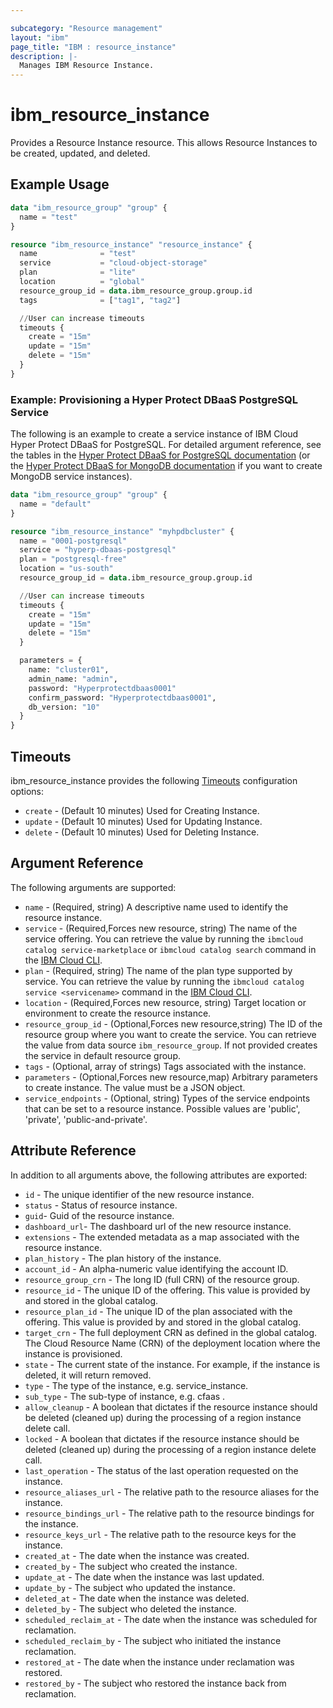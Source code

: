 ```yaml
---

subcategory: "Resource management"
layout: "ibm"
page_title: "IBM : resource_instance"
description: |-
  Manages IBM Resource Instance.
---
```


# ibm\_resource_instance

Provides a Resource Instance resource. This allows Resource Instances to be created, updated, and deleted.

## Example Usage

```terraform
data "ibm_resource_group" "group" {
  name = "test"
}

resource "ibm_resource_instance" "resource_instance" {
  name              = "test"
  service           = "cloud-object-storage"
  plan              = "lite"
  location          = "global"
  resource_group_id = data.ibm_resource_group.group.id
  tags              = ["tag1", "tag2"]

  //User can increase timeouts
  timeouts {
    create = "15m"
    update = "15m"
    delete = "15m"
  }
}
```
### Example: Provisioning a Hyper Protect DBaaS PostgreSQL Service

The following is an example to create a service instance of IBM Cloud Hyper Protect DBaaS for PostgreSQL. For detailed argument reference, see the tables in the [Hyper Protect DBaaS for PostgreSQL documentation](/docs/hyper-protect-dbaas-for-postgresql?topic=hyper-protect-dbaas-for-postgresql-create-service#cli-create-service) (or the [Hyper Protect DBaaS for MongoDB documentation](/docs/hyper-protect-dbaas-for-mongodb?topic=hyper-protect-dbaas-for-monbgodb-create-service#cli-create-service) if you want to create MongoDB service instances).

```terraform
data "ibm_resource_group" "group" {
  name = "default"
}

resource "ibm_resource_instance" "myhpdbcluster" {
  name = "0001-postgresql"
  service = "hyperp-dbaas-postgresql"
  plan = "postgresql-free"
  location = "us-south"
  resource_group_id = data.ibm_resource_group.group.id

  //User can increase timeouts
  timeouts {
    create = "15m"
    update = "15m"
    delete = "15m"
  }

  parameters = {
    name: "cluster01",
    admin_name: "admin",
    password: "Hyperprotectdbaas0001"
    confirm_password: "Hyperprotectdbaas0001",
    db_version: "10"
  }
}

```

## Timeouts

ibm_resource_instance provides the following [Timeouts](https://www.terraform.io/docs/configuration/resources.html#timeouts) configuration options:

* `create` - (Default 10 minutes) Used for Creating Instance.
* `update` - (Default 10 minutes) Used for Updating Instance.
* `delete` - (Default 10 minutes) Used for Deleting Instance.


## Argument Reference

The following arguments are supported:

* `name` - (Required, string) A descriptive name used to identify the resource instance.
* `service` - (Required,Forces new resource, string) The name of the service offering. You can retrieve the value by running the `ibmcloud catalog service-marketplace` or `ibmcloud catalog search` command in the [IBM Cloud CLI](https://cloud.ibm.com/docs/cli?topic=cloud-cli-getting-started).
* `plan` - (Required, string) The name of the plan type supported by service. You can retrieve the value by running the `ibmcloud catalog service <servicename>` command in the [IBM Cloud CLI](https://cloud.ibm.com/docs/cli?topic=cloud-cli-getting-started).
* `location` - (Required,Forces new resource, string) Target location or environment to create the resource instance.
* `resource_group_id` - (Optional,Forces new resource,string) The ID of the resource group where you want to create the service. You can retrieve the value from data source `ibm_resource_group`. If not provided creates the service in default resource group.
* `tags` - (Optional, array of strings) Tags associated with the instance.
* `parameters` - (Optional,Forces new resource,map) Arbitrary parameters to create instance. The value must be a JSON object.
* `service_endpoints` - (Optional, string) Types of the service endpoints that can be set to a resource instance. Possible values are 'public', 'private', 'public-and-private'.

## Attribute Reference

In addition to all arguments above, the following attributes are exported:

* `id` - The unique identifier of the new resource instance.
* `status` - Status of resource instance.
* `guid`- Guid of the resource instance.
* `dashboard_url`- The dashboard url of the new resource instance.
* `extensions` - The extended metadata as a map associated with the resource instance.
* `plan_history` - The plan history of the instance.
* `account_id` - An alpha-numeric value identifying the account ID.
* `resource_group_crn` - The long ID (full CRN) of the resource group.
* `resource_id` - The unique ID of the offering. This value is provided by and stored in the global catalog.
* `resource_plan_id` - The unique ID of the plan associated with the offering. This value is provided by and stored in the global catalog.
* `target_crn` - The full deployment CRN as defined in the global catalog. The Cloud Resource Name (CRN) of the deployment location where the instance is provisioned.
* `state` - The current state of the instance. For example, if the instance is deleted, it will return removed.
* `type` - The type of the instance, e.g. service_instance.
* `sub_type` - The sub-type of instance, e.g. cfaas .
* `allow_cleanup` - A boolean that dictates if the resource instance should be deleted (cleaned up) during the processing of a region instance delete call.
* `locked` - A boolean that dictates if the resource instance should be deleted (cleaned up) during the processing of a region instance delete call.
* `last_operation` - The status of the last operation requested on the instance.
* `resource_aliases_url` - The relative path to the resource aliases for the instance.
* `resource_bindings_url` - The relative path to the resource bindings for the instance.
* `resource_keys_url` - The relative path to the resource keys for the instance.
* `created_at` - The date when the instance was created.
* `created_by` - The subject who created the instance.
* `update_at` - The date when the instance was last updated.
* `update_by` - The subject who updated the instance.
* `deleted_at` - The date when the instance was deleted.
* `deleted_by` - The subject who deleted the instance.
* `scheduled_reclaim_at` - The date when the instance was scheduled for reclamation.
* `scheduled_reclaim_by` - The subject who initiated the instance reclamation.
* `restored_at` - The date when the instance under reclamation was restored.
* `restored_by` - The subject who restored the instance back from reclamation.

